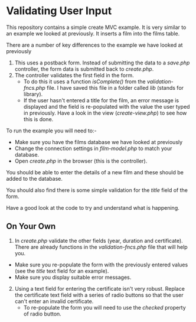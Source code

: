 # Validating User Input
This repository contains a simple create MVC example. It is very similar to an example we looked at previously. It inserts a film into the films table.

There are a number of key differences to the example we have looked at previously

1. This uses a postback form. Instead of submitting the data to a *save.php* controller, the form data is submitted back to *create.php*.
2. The controller validates the first field in the form.
   * To do this it uses a function *isComplete()* from the *validation-fncs.php* file. I have saved this file in a folder called *lib* (stands for library).
   * If the user hasn't entered a title for the film, an error message is displayed and the field is re-populated with the value the user typed in previously. Have a look in the view (*create-view.php*) to see how this is done.

To run the example you will need to:-
* Make sure you have the films database we have looked at previously
* Change the connection settings in *film-model.php* to match your database.
* Open *create.php* in the browser (this is the controller).

You should be able to enter the details of a new film and these should be added to the database.

You should also find there is some simple validation for the *title* field of the form.

Have a good look at the code to try and understand what is happening.

## On Your Own
1. In *create.php* validate the other fields (year, duration and certificate). There are already functions in the *validation-fncs.php* file that will help you.
  * Make sure you re-populate the form with the previously entered values (see the *title* text field for an example).
  * Make sure you display suitable error messages.

2. Using a text field for entering the certificate isn't very robust. Replace the certificate text field with a series of radio buttons so that the user can't enter an invalid certificate.
    * To re-populate the form you will need to use the *checked* property of radio button.
